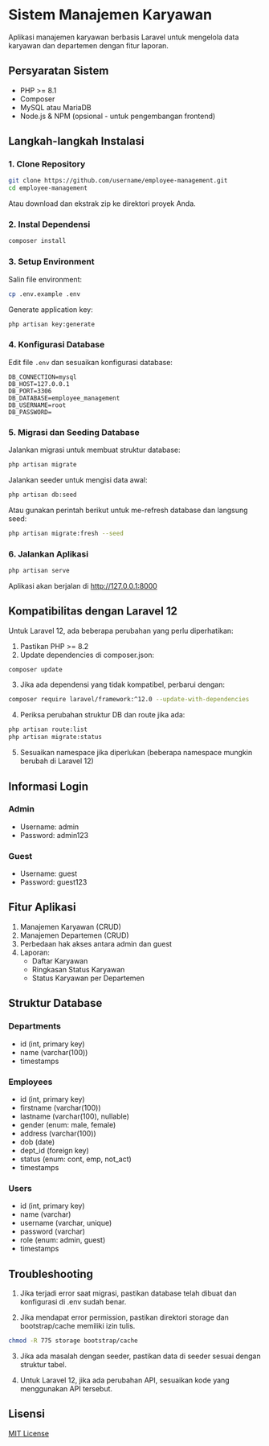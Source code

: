 # Sistem Manajemen Karyawan

Aplikasi manajemen karyawan berbasis Laravel untuk mengelola data karyawan dan departemen dengan fitur laporan.

## Persyaratan Sistem

- PHP >= 8.1
- Composer
- MySQL atau MariaDB
- Node.js & NPM (opsional - untuk pengembangan frontend)

## Langkah-langkah Instalasi

### 1. Clone Repository

```bash
git clone https://github.com/username/employee-management.git
cd employee-management
```

Atau download dan ekstrak zip ke direktori proyek Anda.

### 2. Instal Dependensi

```bash
composer install
```

### 3. Setup Environment

Salin file environment:

```bash
cp .env.example .env
```

Generate application key:

```bash
php artisan key:generate
```

### 4. Konfigurasi Database

Edit file `.env` dan sesuaikan konfigurasi database:

```
DB_CONNECTION=mysql
DB_HOST=127.0.0.1
DB_PORT=3306
DB_DATABASE=employee_management
DB_USERNAME=root
DB_PASSWORD=
```

### 5. Migrasi dan Seeding Database

Jalankan migrasi untuk membuat struktur database:

```bash
php artisan migrate
```

Jalankan seeder untuk mengisi data awal:

```bash
php artisan db:seed
```

Atau gunakan perintah berikut untuk me-refresh database dan langsung seed:

```bash
php artisan migrate:fresh --seed
```

### 6. Jalankan Aplikasi

```bash
php artisan serve
```

Aplikasi akan berjalan di http://127.0.0.1:8000

## Kompatibilitas dengan Laravel 12

Untuk Laravel 12, ada beberapa perubahan yang perlu diperhatikan:

1. Pastikan PHP >= 8.2
2. Update dependencies di composer.json:

```bash
composer update
```

3. Jika ada dependensi yang tidak kompatibel, perbarui dengan:

```bash
composer require laravel/framework:^12.0 --update-with-dependencies
```

4. Periksa perubahan struktur DB dan route jika ada:

```bash
php artisan route:list
php artisan migrate:status
```

5. Sesuaikan namespace jika diperlukan (beberapa namespace mungkin berubah di Laravel 12)

## Informasi Login

### Admin
- Username: admin
- Password: admin123

### Guest
- Username: guest
- Password: guest123

## Fitur Aplikasi

1. Manajemen Karyawan (CRUD)
2. Manajemen Departemen (CRUD)
3. Perbedaan hak akses antara admin dan guest
4. Laporan:
   - Daftar Karyawan
   - Ringkasan Status Karyawan
   - Status Karyawan per Departemen

## Struktur Database

### Departments
- id (int, primary key)
- name (varchar(100))
- timestamps

### Employees
- id (int, primary key)
- firstname (varchar(100))
- lastname (varchar(100), nullable)
- gender (enum: male, female)
- address (varchar(100))
- dob (date)
- dept_id (foreign key)
- status (enum: cont, emp, not_act)
- timestamps

### Users
- id (int, primary key)
- name (varchar)
- username (varchar, unique)
- password (varchar)
- role (enum: admin, guest)
- timestamps

## Troubleshooting

1. Jika terjadi error saat migrasi, pastikan database telah dibuat dan konfigurasi di .env sudah benar.

2. Jika mendapat error permission, pastikan direktori storage dan bootstrap/cache memiliki izin tulis.

```bash
chmod -R 775 storage bootstrap/cache
```

3. Jika ada masalah dengan seeder, pastikan data di seeder sesuai dengan struktur tabel.

4. Untuk Laravel 12, jika ada perubahan API, sesuaikan kode yang menggunakan API tersebut.

## Lisensi

[MIT License](LICENSE)
